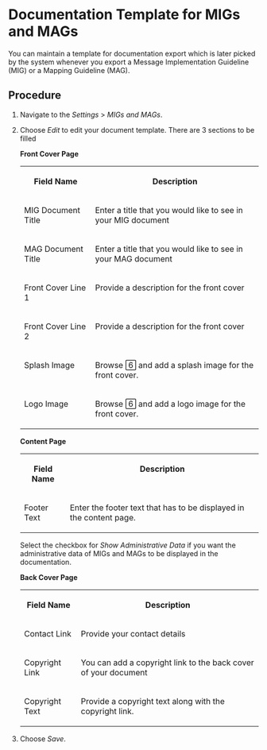 <!-- loio4c442af844e54848ad66f071ae8233ee -->

<link rel="stylesheet" type="text/css" href="../css/sap-icons.css"/>

# Documentation Template for MIGs and MAGs

You can maintain a template for documentation export which is later picked by the system whenever you export a Message Implementation Guideline \(MIG\) or a Mapping Guideline \(MAG\).



<a name="loio4c442af844e54848ad66f071ae8233ee__section_cyh_3wj_4tb"/>

## Procedure

1.  Navigate to the *Settings* \> *MIGs and MAGs*.

2.  Choose *Edit* to edit your document template. There are 3 sections to be filled

    **Front Cover Page**


    <table>
    <tr>
    <th valign="top">

    Field Name
    
    </th>
    <th valign="top">

    Description
    
    </th>
    </tr>
    <tr>
    <td valign="top">
    
    MIG Document Title
    
    </td>
    <td valign="top">
    
    Enter a title that you would like to see in your MIG document
    
    </td>
    </tr>
    <tr>
    <td valign="top">
    
    MAG Document Title
    
    </td>
    <td valign="top">
    
    Enter a title that you would like to see in your MAG document
    
    </td>
    </tr>
    <tr>
    <td valign="top">
    
    Front Cover Line 1
    
    </td>
    <td valign="top">
    
    Provide a description for the front cover
    
    </td>
    </tr>
    <tr>
    <td valign="top">
    
    Front Cover Line 2
    
    </td>
    <td valign="top">
    
    Provide a description for the front cover
    
    </td>
    </tr>
    <tr>
    <td valign="top">
    
    Splash Image
    
    </td>
    <td valign="top">
    
    Browse <span class="SAP-icons"></span> and add a splash image for the front cover.
    
    </td>
    </tr>
    <tr>
    <td valign="top">
    
    Logo Image
    
    </td>
    <td valign="top">
    
    Browse <span class="SAP-icons"></span> and add a logo image for the front cover.
    
    </td>
    </tr>
    </table>
    
    **Content Page**


    <table>
    <tr>
    <th valign="top">

    Field Name
    
    </th>
    <th valign="top">

    Description
    
    </th>
    </tr>
    <tr>
    <td valign="top">
    
    Footer Text
    
    </td>
    <td valign="top">
    
    Enter the footer text that has to be displayed in the content page.
    
    </td>
    </tr>
    </table>
    
    Select the checkbox for *Show Administrative Data* if you want the administrative data of MIGs and MAGs to be displayed in the documentation.

    **Back Cover Page**


    <table>
    <tr>
    <th valign="top">

    Field Name
    
    </th>
    <th valign="top">

    Description
    
    </th>
    </tr>
    <tr>
    <td valign="top">
    
    Contact Link
    
    </td>
    <td valign="top">
    
    Provide your contact details
    
    </td>
    </tr>
    <tr>
    <td valign="top">
    
    Copyright Link
    
    </td>
    <td valign="top">
    
    You can add a copyright link to the back cover of your document
    
    </td>
    </tr>
    <tr>
    <td valign="top">
    
    Copyright Text
    
    </td>
    <td valign="top">
    
    Provide a copyright text along with the copyright link.
    
    </td>
    </tr>
    </table>
    
3.  Choose *Save*.

